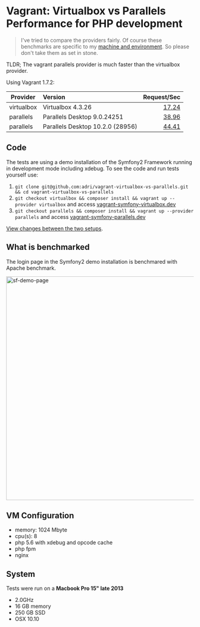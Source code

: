 Vagrant: Virtualbox vs Parallels Performance for PHP development
===================================================================

> I've tried to compare the providers fairly. Of course these benchmarks are specific to my [machine and environment](#system). So please don't take them as set in stone. 

TLDR; The vagrant parallels provider is much faster than the virtualbox provider.

Using Vagrant 1.7.2:
 
| Provider      | Version           | Request/Sec  |
| ------------- |:-------------| -----:|
| virtualbox     | Virtualbox 4.3.26 | [17.24](https://github.com/adri/vagrant-virtualbox-vs-parallels/blob/comparison/ab_virtualbox.txt) |
| parallels      | Parallels Desktop 9.0.24251      |  [38.96](https://github.com/adri/vagrant-virtualbox-vs-parallels/blob/comparison/ab_parallels_9.txt) |
| parallels    | Parallels Desktop 10.2.0 (28956)     |  [44.41](https://github.com/adri/vagrant-virtualbox-vs-parallels/blob/comparison/ab_parallels_10.txt) |



## Code

The tests are using a demo installation of the Symfony2 Framework running in development mode including xdebug.
To see the code and run tests yourself use:

 1. `git clone git@github.com:adri/vagrant-virtualbox-vs-parallels.git && cd vagrant-virtualbox-vs-parallels`
 2. `git checkout virtualbox && composer install && vagrant up --provider virtualbox` and access [vagrant-symfony-virtualbox.dev](http://vagrant-symfony-virtualbox.dev)
 3. `git checkout parallels && composer install && vagrant up --provider parallels` and access [vagrant-symfony-parallels.dev](http://vagrant-symfony-parallels.dev)

[View changes between the two setups](https://github.com/adri/vagrant-virtualbox-vs-parallels/compare/virtualbox...parallels).

## What is benchmarked

The login page in the Symfony2 demo installation is benchmared with Apache benchmark. 

<img width="600" alt="sf-demo-page" src="https://cloud.githubusercontent.com/assets/133832/10116866/1e0f8488-6443-11e5-81b4-9919ffe0a068.png">


## VM Configuration

 - memory: 1024 Mbyte
 - cpu(s): 8
 - php 5.6 with xdebug and opcode cache
 - php fpm
 - nginx

## System

Tests were run on a **Macbook Pro 15" late 2013** 

 * 2.0GHz
 * 16 GB memory
 * 250 GB SSD
 * OSX 10.10
